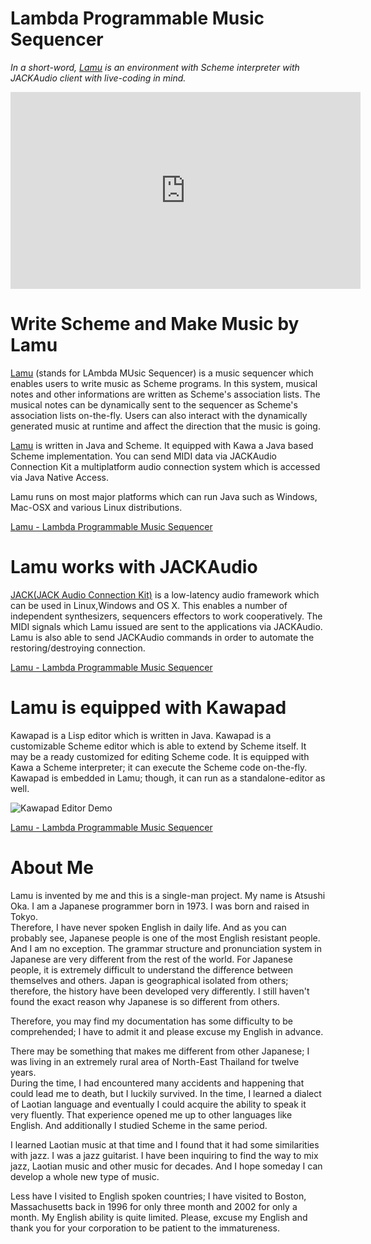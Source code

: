 Lambda Programmable Music Sequencer
===========================================

_In a short-word, [Lamu][lamu] is an environment with Scheme interpreter with 
JACKAudio client with live-coding in mind._

<iframe width="560" height="315" 
src="https://www.youtube.com/embed/4Uu6bKWs_Vc" frameborder="0" 
allow="accelerometer; autoplay; encrypted-media; gyroscope; picture-in-picture" 
allowfullscreen>
</iframe>

# Write Scheme and Make Music by Lamu #
[Lamu][lamu] (stands for LAmbda MUsic Sequencer) is a music sequencer which 
enables users to write music as Scheme programs. In this system, musical notes 
and other informations are written as Scheme's association lists. The musical 
notes can be dynamically sent to the sequencer as Scheme's association lists 
on-the-fly.  Users can also interact with the dynamically generated music at 
runtime and affect the direction that the music is going.

[Lamu][lamu] is written in Java and Scheme. It equipped with Kawa a Java based 
Scheme implementation. You can send MIDI data via JACKAudio Connection Kit a 
multiplatform audio connection system which is accessed via Java Native Access.

Lamu runs on most major platforms which can run Java such as Windows, Mac-OSX
and various Linux distributions. 

[Lamu - Lambda Programmable Music Sequencer][lamu]

# Lamu works with JACKAudio #
[JACK(JACK Audio Connection Kit)][jackaudio] is a low-latency audio framework 
which can be used in Linux,Windows and OS X. This enables a number of 
independent synthesizers, sequencers effectors to work cooperatively. The MIDI 
signals which Lamu issued are sent to the applications via JACKAudio. Lamu is 
also able to send JACKAudio commands in order to automate the 
restoring/destroying connection.

[Lamu - Lambda Programmable Music Sequencer][lamu]

# Lamu is equipped with Kawapad #
Kawapad is a Lisp editor which is written in Java. Kawapad is a customizable 
Scheme editor which is able to extend by Scheme itself. It may be a ready 
customized for editing Scheme code. It is equipped with Kawa a Scheme 
interpreter; it can execute the Scheme code on-the-fly. Kawapad is embedded in 
Lamu; though, it can run as a standalone-editor as well.

![Kawapad Editor Demo][kawapad-demo]


[Lamu - Lambda Programmable Music Sequencer][lamu]

# About Me #
Lamu is invented by me and this is a single-man project. My name is Atsushi 
Oka. I am a Japanese programmer born in 1973. I was born and raised in Tokyo.  
Therefore, I have never spoken English in daily life. And as you can probably 
see, Japanese people is one of the most English resistant people.  And I am no 
exception. The grammar structure and pronunciation system in Japanese are very 
different from the rest of the world.  For Japanese people, it is extremely 
difficult to understand the difference between themselves and others.  Japan is 
geographical isolated from others; therefore, the history have been developed 
very differently.  I still haven't found the exact reason why Japanese is so 
different from others.

Therefore, you may find my documentation has some difficulty to be 
comprehended; I have to admit it and please excuse my English in advance. 

There may be something that makes me different from other Japanese; I was 
living in an extremely rural area of North-East Thailand for twelve years.  
During the time, I had encountered many accidents and happening that could lead 
me to death, but I luckily survived.  In the time, I learned a dialect of 
Laotian language and eventually I could acquire the ability to speak it very 
fluently.  That experience opened me up to other languages like English. And 
additionally I studied Scheme in the same period.

I learned Laotian music at that time and I found that it had some similarities 
with jazz. I was a jazz guitarist.  I have been inquiring to find the way to 
mix jazz, Laotian music and other music for decades. And I hope someday I can 
develop a whole new type of music.

Less have I visited to English spoken countries; I have visited to Boston, 
Massachusetts back in 1996 for only three month and 2002 for only a month. My 
English ability is quite limited. Please, excuse my English and thank you for 
your corporation to be patient to the immatureness.


[jackaudio]: https://jackaudio.org/
[kawapad-demo]: https://lambda-music.github.io/lamu/imgs/corresponding-parenthesis-movement.gif
[lamu]:  https://lambda-music.github.io/lamu/
[kawapad]: https://lambda-music.github.io/lamu/workspace/kawapad/
[architecture]: https://lambda-music.github.io/lamu/imgs/lambda-music-architecture.png
[vim-modeline]: # ( vim: set spell expandtab fo+=aw: )
